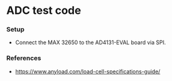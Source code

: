 # ADC test code


### Setup
- Connect the MAX 32650 to the AD4131-EVAL board via SPI.


### References
- https://www.anyload.com/load-cell-specifications-guide/
